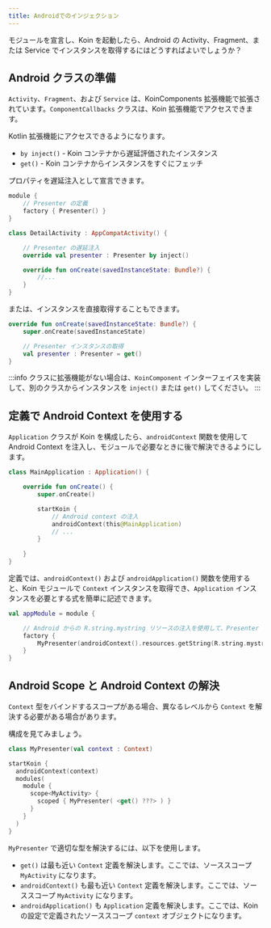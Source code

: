 ```yaml
---
title: Androidでのインジェクション
---
```

モジュールを宣言し、Koin を起動したら、Android の Activity、Fragment、または Service でインスタンスを取得するにはどうすればよいでしょうか？

## Android クラスの準備

`Activity`、`Fragment`、および `Service` は、KoinComponents 拡張機能で拡張されています。`ComponentCallbacks` クラスは、Koin 拡張機能でアクセスできます。

Kotlin 拡張機能にアクセスできるようになります。

* `by inject()` - Koin コンテナから遅延評価されたインスタンス
* `get()` - Koin コンテナからインスタンスをすぐにフェッチ

プロパティを遅延注入として宣言できます。

```kotlin
module {
    // Presenter の定義
    factory { Presenter() }
}
```

```kotlin
class DetailActivity : AppCompatActivity() {

    // Presenter の遅延注入
    override val presenter : Presenter by inject()

    override fun onCreate(savedInstanceState: Bundle?) {
        //...
    }
}
```

または、インスタンスを直接取得することもできます。

```kotlin
override fun onCreate(savedInstanceState: Bundle?) {
    super.onCreate(savedInstanceState)

    // Presenter インスタンスの取得
    val presenter : Presenter = get()
}  
```

:::info
クラスに拡張機能がない場合は、`KoinComponent` インターフェイスを実装して、別のクラスからインスタンスを `inject()` または `get()` してください。
:::

## 定義で Android Context を使用する

`Application` クラスが Koin を構成したら、`androidContext` 関数を使用して Android Context を注入し、モジュールで必要なときに後で解決できるようにします。

```kotlin
class MainApplication : Application() {

    override fun onCreate() {
        super.onCreate()

        startKoin {
            // Android context の注入
            androidContext(this@MainApplication)
            // ...
        }
        
    }
}
```

定義では、`androidContext()` および `androidApplication()` 関数を使用すると、Koin モジュールで `Context` インスタンスを取得でき、`Application` インスタンスを必要とする式を簡単に記述できます。

```kotlin
val appModule = module {

    // Android からの R.string.mystring リソースの注入を使用して、Presenter インスタンスを作成します
    factory {
        MyPresenter(androidContext().resources.getString(R.string.mystring))
    }
}
```

## Android Scope と Android Context の解決

`Context` 型をバインドするスコープがある場合、異なるレベルから `Context` を解決する必要がある場合があります。

構成を見てみましょう。

```kotlin
class MyPresenter(val context : Context)

startKoin {
  androidContext(context)
  modules(
    module {
      scope<MyActivity> {
        scoped { MyPresenter( <get() ???> ) }
      }
    }
  )
}
```

`MyPresenter` で適切な型を解決するには、以下を使用します。
- `get()` は最も近い `Context` 定義を解決します。ここでは、ソーススコープ `MyActivity` になります。
- `androidContext()` も最も近い `Context` 定義を解決します。ここでは、ソーススコープ `MyActivity` になります。
- `androidApplication()` も `Application` 定義を解決します。ここでは、Koin の設定で定義されたソーススコープ `context` オブジェクトになります。